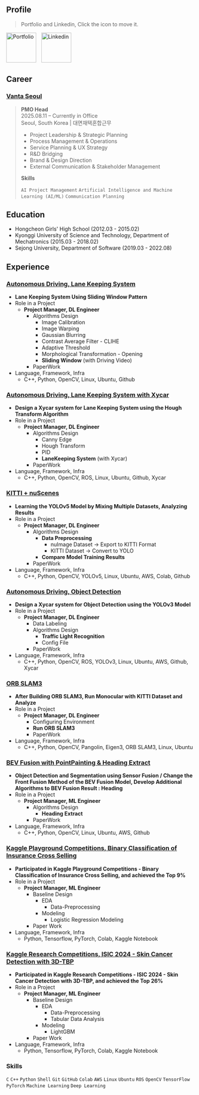 ## Profile
> Portfolio and Linkedin, Click the icon to move it.

<a href="https://www.notion.so/i-am-jen/J-s-Portfolio-0e818bc5e9904f428b1d222e8dbee99a" style="margin-right: 10px;">
  <img src="https://github.com/user-attachments/assets/baaa10f4-56b7-4b1d-8740-ec61aa433e13" width="80" height="80" alt="Portfolio"></a>
<a href="https://www.linkedin.com/in/0x4a/">
    <img src="https://github.com/user-attachments/assets/331dacae-19b9-4514-86bd-411a5b235d58" width="80" height="80" alt="Linkedin"></a>


## Career

### [Vanta Seoul](https://www.linkedin.com/company/vantaseoul/)
>
> <strong>PMO Head</strong><br>
> 2025.08.11 – Currently in Office<br>
> Seoul, South Korea | 대면재택혼합근무
> 
> - Project Leadership & Strategic Planning
> - Process Management & Operations
> - Service Planning & UX Strategy
> - R&D Bridging
> - Brand & Design Direction
> - External Communication & Stakeholder Management
> 
> **Skills**
> 
> `AI Project Management` `Artificial Intelligence and Machine Learning (AI/ML)` `Communication Planning`


## Education

- Hongcheon Girls' High School (2012.03 - 2015.02) <br>
- Kyonggi University of Science and Technology, Department of Mechatronics (2015.03 - 2018.02) <br>
- Sejong University, Department of Software (2019.03 - 2022.08)


## Experience

### [Autonomous Driving, Lane Keeping System](https://www.notion.so/Lane-Keeping-System-Online-85248b2069b049159c92788a1746529c?pvs=21)

- **Lane Keeping System Using Sliding Window Pattern**
- Role in a Project
  - **Project Manager, DL Engineer**
    - Algorithms Design
      - Image Calibration
      - Image Warping
      - Gaussian Blurring
      - Contrast Average Filter - CLIHE
      - Adaptive Threshold
      - Morphological Transformation - Opening
      - **Sliding Window** (with Driving Video)
    - PaperWork
- Language, Framework, Infra
    - C++, Python, OpenCV, Linux, Ubuntu, Github

### [Autonomous Driving, Lane Keeping System with Xycar](https://www.notion.so/Lane-Keeping-System-Offline-Xycar-b395e5a9a12b4458b6e1705aa91a4116?pvs=21)

- **Design a Xycar system for Lane Keeping System using the Hough Transform Algorithm**
- Role in a Project
  - **Project Manager, DL Engineer**
    - Algorithms Design
      - Canny Edge
      - Hough Transform
      - PID
      - **LaneKeeping System** (with Xycar)
    - PaperWork
- Language, Framework, Infra
    - C++, Python, OpenCV, ROS, Linux, Ubuntu, Github, Xycar

### [KITTI + nuScenes](https://www.notion.so/KITTI-nuScenes-e3b5c4c9ea6f4fc294e3d41a2f75380d?pvs=21)

- **Learning the YOLOv5 Model by Mixing Multiple Datasets, Analyzing Results**
- Role in a Project
  - **Project Manager, DL Engineer**
    - Algorithms Design
      - **Data Preprocessing**
        - nuImage Dataset → Export to KITTI Format
        - KITTI Dataset → Convert to YOLO
      - **Compare Model Training Results**
    - PaperWork
- Language, Framework, Infra
    - C++, Python, OpenCV, YOLOv5, Linux, Ubuntu, AWS, Colab, Github

### [Autonomous Driving, Object Detection](https://www.notion.so/Object-Detection-Driving-8e6952e4ae7f4e89ba63f8db68139014?pvs=21)

- **Design a Xycar system for Object Detection using the YOLOv3 Model**
- Role in a Project
  - **Project Manager, DL Engineer**
    - Data Labeling
    - Algorithms Design
      - **Traffic Light Recognition**
      - Config File
    - PaperWork
- Language, Framework, Infra
    - C++, Python, OpenCV, ROS, YOLOv3, Linux, Ubuntu, AWS, Github, Xycar

### [ORB SLAM3](https://www.notion.so/ORB-SLAM3-d2d8d426aae84e448c410cfdbd4ed169?pvs=21)

- **After Building ORB SLAM3, Run Monocular with KITTI Dataset and Analyze**
- Role in a Project
  - **Project Manager, DL Engineer**
    - Configuring Environment
    - **Run ORB SLAM3**
    - PaperWork
- Language, Framework, Infra
    - C++, Python, OpenCV, Pangolin, Eigen3, ORB SLAM3, Linux, Ubuntu

### [BEV Fusion with PointPainting & Heading Extract](https://www.notion.so/BEV-Fusion-with-PointPainting-Heading-Extract-b3b0f04b4cc04e64956f6af3e98fd003?pvs=21)

- **Object Detection and Segmentation using Sensor Fusion / Change the Front Fusion Method of the BEV Fusion Model, Develop Additional Algorithms to BEV Fusion Result : Heading**
- Role in a Project
  - **Project Manager, ML Engineer**
    - Algorithms Design
      - **Heading Extract**
    - PaperWork
- Language, Framework, Infra
    - C++, Python, OpenCV, Linux, Ubuntu, AWS, Github
 
### [Kaggle Playground Competitions, Binary Classification of Insurance Cross Selling](https://www.notion.so/Binary-Classification-of-Insurance-Cross-Selling-caf0beabac5b4ed08826c5570dc92f66?pvs=21)

- **Participated in Kaggle Playground Competitions - Binary Classification of Insurance Cross Selling, and achieved the Top 9%**
- Role in a Project
  - **Project Manager, ML Engineer**
    - Baseline Design
      - EDA
        - Data-Preprocessing
      - Modeling
        - Logistic Regression Modeling
    - Paper Work
- Language, Framework, Infra
    - Python, Tensorflow, PyTorch, Colab, Kaggle Notebook
 
### [Kaggle Research Competitions, ISIC 2024 - Skin Cancer Detection with 3D-TBP](https://www.notion.so/i-am-jen/ISIC-2024-Skin-Cancer-Detection-with-3D-TBP-6408d173b42e4c6a8395b99ffd44ff0e)

- **Participated in Kaggle Research Competitions - ISIC 2024 - Skin Cancer Detection with 3D-TBP, and achieved the Top 26%**
- Role in a Project
  - **Project Manager, ML Engineer**
    - Baseline Design
      - EDA
        - Data-Preprocessing
        - Tabular Data Analysis
      - Modeling
        - LightGBM
    - Paper Work
- Language, Framework, Infra
    - Python, Tensorflow, PyTorch, Colab, Kaggle Notebook

### Skills

`C` `C++` `Python` `Shell` 
`Git` `GitHub` `Colab` `AWS` 
`Linux` `Ubuntu` `ROS` 
`OpenCV` 
`TensorFlow` `PyTorch` `Machine Learning` `Deep Learning`
